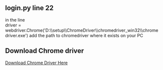 <h2>login.py line 22</h2>
in the line <br>
driver = webdriver.Chrome('D:\\setup\\ChromeDriver\\chromedriver_win32\\chromedriver.exe')
add the path to chromedriver where it exists on your PC

<h2>Download Chrome driver</h2>
<a href = "https://chromedriver.storage.googleapis.com/index.html?path=107.0.5304.18/">Download Chrome Driver Here</a>

